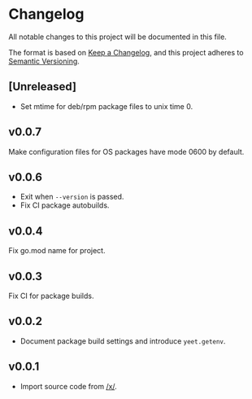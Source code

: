 # Changelog

All notable changes to this project will be documented in this file.

The format is based on [Keep a Changelog](https://keepachangelog.com/en/1.0.0/),
and this project adheres to [Semantic Versioning](https://semver.org/spec/v2.0.0.html).

## [Unreleased]

- Set mtime for deb/rpm package files to unix time 0.

## v0.0.7

Make configuration files for OS packages have mode 0600 by default.

## v0.0.6

- Exit when `--version` is passed.
- Fix CI package autobuilds.

## v0.0.4

Fix go.mod name for project.

## v0.0.3

Fix CI for package builds.

## v0.0.2

- Document package build settings and introduce `yeet.getenv`.

## v0.0.1

- Import source code from [/x/](https://github.com/Xe/x).
